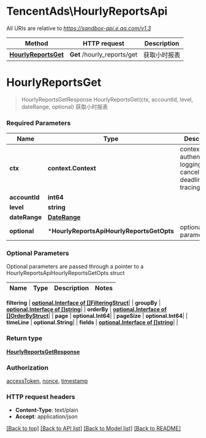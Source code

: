 # TencentAds\HourlyReportsApi

All URIs are relative to *https://sandbox-api.e.qq.com/v1.3*

Method | HTTP request | Description
------------- | ------------- | -------------
[**HourlyReportsGet**](HourlyReportsApi.md#HourlyReportsGet) | **Get** /hourly_reports/get | 获取小时报表


# **HourlyReportsGet**
> HourlyReportsGetResponse HourlyReportsGet(ctx, accountId, level, dateRange, optional)
获取小时报表

### Required Parameters

Name | Type | Description  | Notes
------------- | ------------- | ------------- | -------------
 **ctx** | **context.Context** | context for authentication, logging, cancellation, deadlines, tracing, etc.
  **accountId** | **int64**|  | 
  **level** | **string**|  | 
  **dateRange** | [**DateRange**](DateRange.md)|  | 
 **optional** | ***HourlyReportsApiHourlyReportsGetOpts** | optional parameters | nil if no parameters

### Optional Parameters
Optional parameters are passed through a pointer to a HourlyReportsApiHourlyReportsGetOpts struct

Name | Type | Description  | Notes
------------- | ------------- | ------------- | -------------



 **filtering** | [**optional.Interface of []FilteringStruct**](FilteringStruct.md)|  | 
 **groupBy** | [**optional.Interface of []string**](string.md)|  | 
 **orderBy** | [**optional.Interface of []OrderByStruct**](OrderByStruct.md)|  | 
 **page** | **optional.Int64**|  | 
 **pageSize** | **optional.Int64**|  | 
 **timeLine** | **optional.String**|  | 
 **fields** | [**optional.Interface of []string**](string.md)|  | 

### Return type

[**HourlyReportsGetResponse**](HourlyReportsGetResponse.md)

### Authorization

[accessToken](../README.md#accessToken), [nonce](../README.md#nonce), [timestamp](../README.md#timestamp)

### HTTP request headers

 - **Content-Type**: text/plain
 - **Accept**: application/json

[[Back to top]](#) [[Back to API list]](../README.md#documentation-for-api-endpoints) [[Back to Model list]](../README.md#documentation-for-models) [[Back to README]](../README.md)

